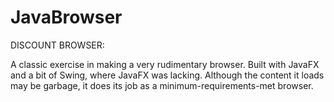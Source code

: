 # JavaBrowser
DISCOUNT BROWSER:

A classic exercise in making a very rudimentary browser.
Built with JavaFX and a bit of Swing, where JavaFX was lacking. 
Although the content it loads may be garbage, it does its job as a minimum-requirements-met browser.
